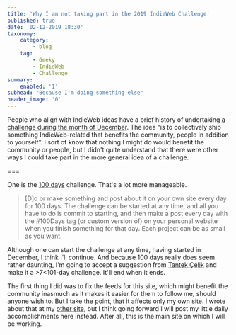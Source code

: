 ```yaml
---
title: 'Why I am not taking part in the 2019 IndieWeb Challenge'
published: true
date: '02-12-2019 18:30'
taxonomy:
    category:
        - blog
    tag:
        - Geeky
        - IndieWeb
        - Challenge
summary:
    enabled: '1'
subhead: "Because I'm doing something else"
header_image: '0'
--- 
```


People who align with IndieWeb ideas have a brief history of undertaking [a challenge during the month of December](https://indieweb.org/2019-12-indieweb-challenge). The idea “is to collectively ship something IndieWeb-related that benefits the community, people in addition to yourself”. I sort of know that nothing I might do would benefit the community or people, but I didn't quite understand that there were other ways I could take part in the more general idea of a challenge. 

===

One is the [100 days](https://indieweb.org/100_days) challenge. That's a lot more manageable.

> [D]o or make something and post about it on your own site every day for 100 days. The challenge can be started at any time, and all you have to do is commit to starting, and then make a post every day with the #100Days tag (or custom version of) on your personal website when you finish something for that day. Each project can be as small as you want.

Although one can start the challenge at any time, having started in December, I think I'll continue. And because 100 days really does seem rather daunting, I'm going to accept a suggestion from [Tantek Çelik](http://tantek.com/) and make it a >7<101-day challenge. It'll end when it ends.

The first thing I did was to fix the feeds for this site, which might benefit the community inasmuch as it makes it easier for them to follow me, should anyone wish to. But I take the point, that it affects only my own site. I wrote about that at my [other site](https://stream.jeremycherfas.net/2019/day-1-of-indieweb-challenge-2019-12-indieweb-challenge-fixed), but I think going forward I will post my little daily accomplishments here instead. After all, this is the main site on which I will be working.

